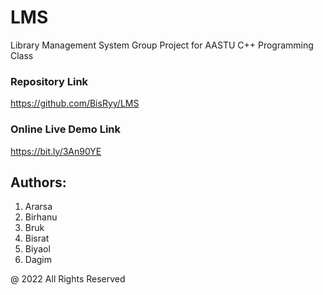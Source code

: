 # LMS
Library Management System Group Project for AASTU C++ Programming Class

### Repository Link
https://github.com/BisRyy/LMS

### Online Live Demo Link
https://bit.ly/3An90YE

## Authors:
1. Ararsa
2. Birhanu
3. Bruk
4. Bisrat
5. Biyaol
6. Dagim

@ 2022 All Rights Reserved
